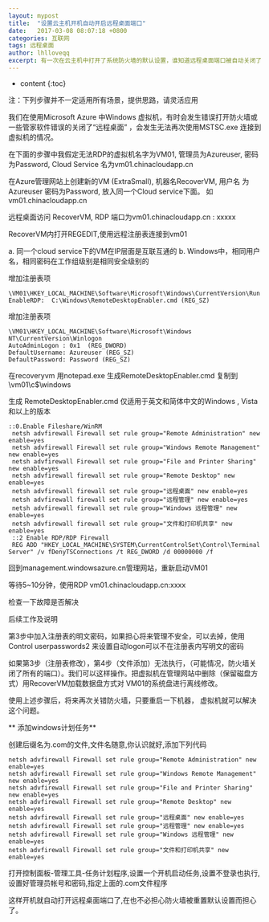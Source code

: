 ```yaml
---
layout: mypost
title:  "设置云主机开机自动开启远程桌面端口"
date:   2017-03-08 08:07:18 +0800
categories: 互联网
tags: 远程桌面
author: lhlloveqq
excerpt: 有一次在云主机中打开了系统防火墙的默认设置，谁知道远程桌面端口被自动关闭了，在想打开就难了，所以做了这个教程，用了计划任务，系统启动自动打开远程桌面端口！
---
```


* content
{:toc}

注：下列步骤并不一定适用所有场景，提供思路，请灵活应用

我们在使用Microsoft Azure 中Windows 虚拟机，有时会发生错误打开防火墙或一些管家软件错误的关闭了“远程桌面” ，会发生无法再次使用MSTSC.exe 连接到虚拟机的情况。

在下面的步骤中我假定无法RDP的虚拟机名字为VM01, 管理员为Azureuser, 密码为Password, Cloud Service 名为vm01.chinacloudapp.cn

在Azure管理网站上创建新的VM (ExtraSmall), 机器名RecoverVM, 用户名 为Azureuser 密码为Password, 放入同一个Cloud service下面。 如 vm01.chinacloudapp.cn

远程桌面访问 RecoverVM, RDP 端口为vm01.chinacloudapp.cn : xxxxx

RecoverVM内打开REGEDIT,使用远程注册表连接到vm01

a. 同一个cloud service下的VM在IP层面是互联互通的
b. Windows中，相同用户名，相同密码在工作组级别是相同安全级别的

增加注册表项

    \VM01\HKEY_LOCAL_MACHINE\Software\Microsoft\Windows\CurrentVersion\Run
    EnableRDP:  C:\Windows\RemoteDesktopEnabler.cmd (REG_SZ)

增加注册表项

    \VM01\HKEY_LOCAL_MACHINE\Software\Microsoft\Windows NT\CurrentVersion\Winlogon
    AutoAdminLogon : 0x1  (REG_DWORD)
    DefaultUsername: Azureuser (REG_SZ)
    DefaultPassword: Password (REG_SZ)

在recoveryvm  用notepad.exe 生成RemoteDesktopEnabler.cmd 复制到 \\vm01\c$\windows

生成 RemoteDesktopEnabler.cmd 仅适用于英文和简体中文的Windows , Vista 和以上的版本

```shell
::0.Enable Fileshare/WinRM
 netsh advfirewall Firewall set rule group="Remote Administration" new enable=yes
 netsh advfirewall Firewall set rule group="Windows Remote Management" new enable=yes
 netsh advfirewall Firewall set rule group="File and Printer Sharing" new enable=yes
 netsh advfirewall firewall set rule group="Remote Desktop" new enable=yes
 netsh advfirewall firewall set rule group="远程桌面" new enable=yes
 netsh advfirewall firewall set rule group="远程管理" new enable=yes
 netsh advfirewall firewall set rule group="Windows 远程管理" new enable=yes
 netsh advfirewall firewall set rule group="文件和打印机共享" new enable=yes
 ::2 Enable RDP/RDP Firewall
 REG ADD "HKEY_LOCAL_MACHINE\SYSTEM\CurrentControlSet\Control\Terminal Server" /v fDenyTSConnections /t REG_DWORD /d 00000000 /f
```

回到management.windowsazure.cn管理网站，重新启动VM01

等待5~10分钟，使用RDP vm01.chinacloudapp.cn:xxxx

检查一下故障是否解决

后续工作及说明

第3步中加入注册表的明文密码，如果担心将来管理不安全，可以去掉，使用Control userpasswords2 来设置自动logon可以不在注册表内写明文的密码

如果第3步（注册表修改），第4步（文件添加）无法执行，（可能情况，防火墙关闭了所有的端口）。我们可以这样操作。把虚拟机在管理网站中删除（保留磁盘方式）用RecoverVM加载数据盘方式对 VM01的系统盘进行离线修改。

使用上述步骤后，将来再次关错防火墙，只要重启一下机器， 虚拟机就可以解决这个问题。

** 添加windows计划任务**

创建后缀名为.com的文件,文件名随意,你认识就好,添加下列代码

```shell
netsh advfirewall Firewall set rule group="Remote Administration" new enable=yes
netsh advfirewall Firewall set rule group="Windows Remote Management" new enable=yes
netsh advfirewall Firewall set rule group="File and Printer Sharing" new enable=yes
netsh advfirewall Firewall set rule group="Remote Desktop" new enable=yes
netsh advfirewall Firewall set rule group="远程桌面" new enable=yes
netsh advfirewall Firewall set rule group="远程管理" new enable=yes
netsh advfirewall Firewall set rule group="Windows 远程管理" new enable=yes
netsh advfirewall Firewall set rule group="文件和打印机共享" new enable=yes
```

打开控制面板-管理工具-任务计划程序,设置一个开机启动任务,设置不登录也执行,设置好管理员帐号和密码,指定上面的.com文件程序

这样开机就自动打开远程桌面端口了,在也不必担心防火墙被重置默认设置而担心了。
